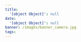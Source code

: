 ```yaml
---
title:
  '[object Object]': null
date:
  '[object Object]': null
banner: /images/banner_camera.jpg
tags:
---
```

